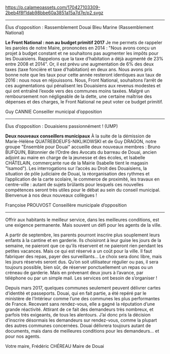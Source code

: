 https://p.calameoassets.com/170427103309-2beb4f8f1dab98bbe60a3851a15a7d7e/p2.svgz

---

Élus d’opposition : Rassemblement Douai Bleu Marine (Rassemblement National)

**Le Front National : non au budget primitif 2017**
Je me permets de rappeler les paroles de notre Maire, prononcées en 2014 : "Nous avons conçu un projet à budget constant et ne souhaitons pas augmenter les impôts pour les Douaisiens. Rappelons que la taxe d’habitation a déjà augmenté de 23% entre 2008 et 2014". Or, il est prévu une augmentation de 6% des deux taxes (taxe foncière et taxe d’habitation) en deux ans. Nous avons pris bonne note que les taux pour cette année resteront identiques aux taux de 2016 : nous nous en réjouissons. Nous, Front National, souhaitons l’arrêt de ces augmentations qui pénalisent les Douaisiens aux revenus modestes et qui ont entraîné l’exode vers des communes moins taxées. Malgré un remboursement non négligeable de la dette, une certaine maîtrise des dépenses et des charges, le Front National ne peut voter ce budget primitif.

Guy CANNIE
Conseiller municipal d’opposition

---

Élus d’opposition : Douaisiens passionnément ! (UMP)

**Deux nouveaux conseillers municipaux**
À la suite de la démission de Marie-Hélène QUATREBOEUFS-NIKLIKOWSKI et de Guy DRAGON, notre groupe "Ensemble pour Douai" accueille deux nouveaux membres : Bruno BUFQUIN, Bâtonnier de l’Ordre des Avocats du barreau de Douai, ancien adjoint au maire en charge de la jeunesse et des écoles, et Isabelle CHÂTELAIN, commerçante rue de la Mairie (Isabelle tient le magasin "Isamod"). Les interrogations sur l’accès au Droit des Douaisiens, la situation de pôle judiciaire de Douai, la réorganisation des rythmes et l’application de la carte scolaire, le commerce de proximité, les travaux en centre-ville : autant de  sujets brûlants pour lesquels ces nouvelles compétences seront très utiles pour le débat au sein du conseil municipal. Bienvenue à nos deux nouveaux collègues !

Françoise PROUVOST
Conseillère municipale d’opposition

---

Offrir aux habitants le meilleur service, dans les meilleures conditions, est une exigence permanente. Mais souvent un défi pour les agents de la ville.

A partir de septembre, les parents pourront inscrire plus souplement leurs enfants à la cantine et en garderie. Ils choisiront à leur guise les jours de la semaine, ne paieront que ce qu’ils réservent et ne paieront rien pendant les petites vacances. Mais ce qui est réservé a un coût pour la ville. Il faut fabriquer des repas, payer des surveillants… Le choix sera donc libre, mais les jours réservés seront dus. Qu’on soit utilisateur régulier ou pas, il sera toujours possible, bien sûr, de réserver ponctuellement un repas ou un créneau de garderie. Mais en prévenant deux jours à l’avance, par téléphone ou par un simple mail. Les services ont besoin de s’organiser !

Depuis mars 2017, quelques communes seulement peuvent délivrer cartes d’identité et passeports. Douai, qui en fait partie, a été repéré par le ministère de l’Intérieur comme l’une des communes les plus performantes de France. Recevant sans rendez-vous, elle a gagné la réputation d’une grande réactivité. Attirant de ce fait des demandeurs très nombreux, et parfois très exigeants, de tous les alentours. J’ai donc pris la décision d’inscrire désormais les demandeurs sur rendez-vous, comme la plupart des autres communes concernées. Douai délivrera toujours autant de documents, mais dans de meilleures conditions pour les demandeurs… et pour nos agents.

Votre maire,
Frédéric CHÉREAU
Maire de Douai
